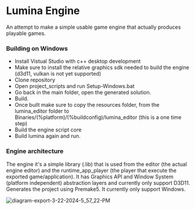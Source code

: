 # Lumina Engine

An attempt to make a simple usable game engine that actually produces playable games.

### Building on Windows
- Install Vistual Studio with c++ desktop development
- Make sure to install the relative graphics sdk needed to build the engine (d3d11, vulkan is not yet supported)
- Clone repository
- Open project_scripts and run Setup-Windows.bat
- Go back in the main folder, open the generated solution.
- Build.
- Once built make sure to copy the resources folder, from the lumina_editor folder to Binaries/(%platform)/(%buildconfig)/lumina_editor (this is a one time step)
- Build the engine script core
- Build lumina again and run.

### Engine architecture
The engine it's a simple library (.lib) that is used from the editor (the actual engine editor) and the runtime_app_player (the player that execute the exported game/application).
It has Graphics API and Window System (platform independent) abstraction layers and currently only support D3D11.
Generates the project using Premake5. It currently only support Windows.

![diagram-export-3-22-2024-5_57_22-PM](https://github.com/VanityEmptiness/Lumina/assets/85369525/4c74971f-3045-44d7-ab8d-9dbe9fa5100d)
